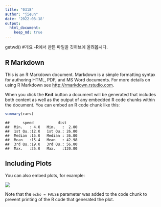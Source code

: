 ```yaml
---
title: "0318"
author: "jieun"
date: '2022-03-18'
output: 
  html_document:
    keep_md: true
---
```

getwd()
#개요
-R에서 만든 파일을 깃허브에 올려봅시다.

## R Markdown

This is an R Markdown document. Markdown is a simple formatting syntax for authoring HTML, PDF, and MS Word documents. For more details on using R Markdown see <http://rmarkdown.rstudio.com>.

When you click the **Knit** button a document will be generated that includes both content as well as the output of any embedded R code chunks within the document. You can embed an R code chunk like this:


```r
summary(cars)
```

```
##      speed           dist       
##  Min.   : 4.0   Min.   :  2.00  
##  1st Qu.:12.0   1st Qu.: 26.00  
##  Median :15.0   Median : 36.00  
##  Mean   :15.4   Mean   : 42.98  
##  3rd Qu.:19.0   3rd Qu.: 56.00  
##  Max.   :25.0   Max.   :120.00
```

## Including Plots

You can also embed plots, for example:

![](/images/blog0318_files/figure-html/pressure-1.png)<!-- -->

Note that the `echo = FALSE` parameter was added to the code chunk to prevent printing of the R code that generated the plot.
